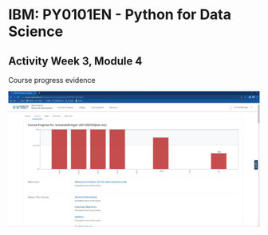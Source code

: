 # IBM: PY0101EN - Python for Data Science

## Activity Week 3, Module 4

Course progress evidence

![Course progress 1](../img/course-progress-2.png)
